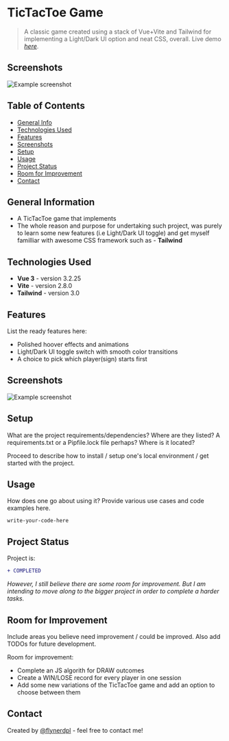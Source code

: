 # TicTacToe Game
> A classic game created using a stack of Vue+Vite and Tailwind for implementing a Light/Dark UI option and neat CSS, overall.
> Live demo [_here_](hvue-vite-tictactoe.vercel.app). <!-- If you have the project hosted somewhere, include the link here. -->

## Screenshots
![Example screenshot](./scr/TTC-Light.png)
<!-- If you have screenshots you'd like to share, include them here. -->

## Table of Contents
* [General Info](#general-information)
* [Technologies Used](#technologies-used)
* [Features](#features)
* [Screenshots](#screenshots)
* [Setup](#setup)
* [Usage](#usage)
* [Project Status](#project-status)
* [Room for Improvement](#room-for-improvement)
* [Contact](#contact)
<!-- * [License](#license) -->


## General Information
- A TicTacToe game that implements
- The whole reason and purpose for undertaking such project, was purely to learn some new features (i.e Light/Dark UI toggle) and get myself familliar with awesome CSS framework such as - **Tailwind**
<!-- You don't have to answer all the questions - just the ones relevant to your project. -->


## Technologies Used
- **Vue 3**    - version 3.2.25
- **Vite**     - version 2.8.0
- **Tailwind** - version 3.0


## Features
List the ready features here:
- Polished hoover effects and animations
- Light/Dark UI toggle switch with smooth color transitions
- A choice to pick which player(sign) starts first


## Screenshots
![Example screenshot](./img/screenshot.png)
<!-- If you have screenshots you'd like to share, include them here. -->


## Setup
What are the project requirements/dependencies? Where are they listed? A requirements.txt or a Pipfile.lock file perhaps? Where is it located?

Proceed to describe how to install / setup one's local environment / get started with the project.


## Usage
How does one go about using it?
Provide various use cases and code examples here.

`write-your-code-here`


## Project Status
Project is: 
```diff
+ COMPLETED
```

_However, I still believe there are some room for improvement. But I am intending to move along to the bigger project in order to complete a harder tasks._


## Room for Improvement
Include areas you believe need improvement / could be improved. Also add TODOs for future development.

Room for improvement:
- Complete an JS algorith for DRAW outcomes
- Create a WIN/LOSE record for every player in one session
- Add some new variations of the TicTacToe game and add an option to choose between them

## Contact
Created by [@flynerdpl](https://www.flynerd.pl/) - feel free to contact me!


<!-- Optional -->
<!-- ## License -->
<!-- This project is open source and available under the [... License](). -->

<!-- You don't have to include all sections - just the one's relevant to your project -->